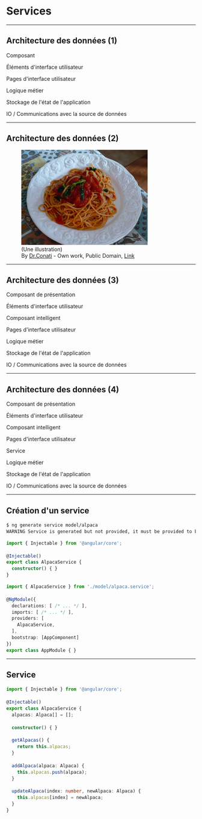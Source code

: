 # Services

---

## Architecture des données (1)

<div class="block nostyle">
    <p class="block-header fragment" data-fragment-index="6">Composant
    <div class="block-content">
        <p class="fragment" data-fragment-index="1">Éléments d'interface utilisateur
        <p class="fragment" data-fragment-index="2">Pages d'interface utilisateur
        <p class="fragment" data-fragment-index="3">Logique métier
        <p class="fragment" data-fragment-index="4">Stockage de l'état de l'application
        <p class="fragment" data-fragment-index="5">IO / Communications avec la source de données
    </div>
</div>

---

## Architecture des données (2)

<figure>
    <img src="resources/spaghetti.jpeg" style="width: 35vw">
    <figcaption>
        (Une illustration)
        <div class="attribution">
            By <a href="//commons.wikimedia.org/wiki/User:Dr.Conati" title="User:Dr.Conati">Dr.Conati</a> -
            <span class="int-own-work" lang="en" xml:lang="en">Own work</span>,
            Public Domain,
            <a href="https://commons.wikimedia.org/w/index.php?curid=4360376">Link</a>
        </div>
    </figcaption>
</figure>

---

## Architecture des données (3)

<div class="block">
    <p class="block-header">Composant de présentation
    <div class="block-content">
        <p>Éléments d'interface utilisateur
    </div>
</div>

<div class="block">
    <p class="block-header">Composant intelligent
    <div class="block-content">
        <p>Pages d'interface utilisateur
        <p>Logique métier
        <p>Stockage de l'état de l'application
        <p>IO / Communications avec la source de données
    </div>
</div>

---

## Architecture des données (4)

<div class="block">
    <p class="block-header">Composant de présentation
    <div class="block-content">
        <p>Éléments d'interface utilisateur
    </div>
</div>

<div class="block">
    <p class="block-header">Composant intelligent
    <div class="block-content">
        <p>Pages d'interface utilisateur
    </div>
</div>

<div class="block">
    <p class="block-header">Service
    <div class="block-content">
        <p>Logique métier
        <p>Stockage de l'état de l'application
        <p>IO / Communications avec la source de données
    </div>
</div>

---

## Création d'un service

```bash
$ ng generate service model/alpaca
WARNING Service is generated but not provided, it must be provided to be used
```

```typescript
import { Injectable } from '@angular/core';

@Injectable()
export class AlpacaService {
  constructor() { }
}
```

```typescript
import { AlpacaService } from './model/alpaca.service';

@NgModule({
  declarations: [ /* ... */ ],
  imports: [ /* ... */ ],
  providers: [
    AlpacaService,
  ],
  bootstrap: [AppComponent]
})
export class AppModule { }
```

---

## Service

```typescript
import { Injectable } from '@angular/core';

@Injectable()
export class AlpacaService {
  alpacas: Alpaca[] = [];

  constructor() { }

  getAlpacas() {
    return this.alpacas;
  }

  addAlpaca(alpaca: Alpaca) {
    this.alpacas.push(alpaca);
  }

  updateAlpaca(index: number, newAlpaca: Alpaca) {
    this.alpacas[index] = newAlpaca;
  }
}
```
